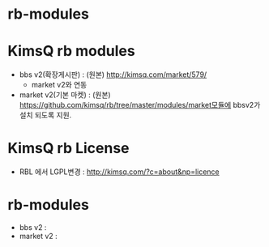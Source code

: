 rb-modules
==========

# KimsQ rb modules
- bbs v2(확장게시판) : (원본) http://kimsq.com/market/579/
  -  market v2와 연동
- market v2(기본 마켓) : (원본) https://github.com/kimsq/rb/tree/master/modules/market모듈에 bbsv2가 설치 되도록 지원.

# KimsQ rb License
- RBL 에서 LGPL변경 : http://kimsq.com/?c=about&np=licence

# rb-modules
- bbs v2 :
- market v2 :
